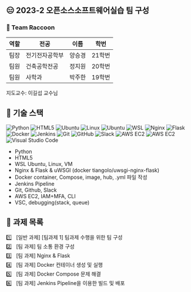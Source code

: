 ## 😑 2023-2 오픈소스소프트웨어실습 팀 구성

### 🦝 Team Raccoon

| 역할  | 전공        | 이름    | 학번     |
| ----- | ----------- | ------- | -------- |
| 팀장  | 전기전자공학부 | 양승경 | 21학번 |
| 팀원  | 건축공학전공 | 정지원 | 20학번 |
| 팀원  | 사학과      | 박주한  | 19학번 |

지도교수: 이길섭 교수님
## 📌 기술 스택  
![Python](https://img.shields.io/badge/Python-3776AB?style=flat&logo=python&logoColor=white)
![HTML5](https://img.shields.io/badge/HTML5-E34F26?style=flat&logo=html5&logoColor=white)
![Ubuntu](https://img.shields.io/badge/VirtualBox-183A61?style=flat&logo=virtualbox&logoColor=white)
![Linux](https://img.shields.io/badge/Linux-FCC624?style=flat&logo=linux&logoColor=black)
![Ubuntu](https://img.shields.io/badge/Ubuntu-E95420?style=flat&logo=ubuntu&logoColor=white)
![WSL](https://img.shields.io/badge/WSL-4EAA25?style=flat&logo=ubuntu&logoColor=white)
![Nginx](https://img.shields.io/badge/Nginx-269539?style=flat&logo=nginx&logoColor=white)
![Flask](https://img.shields.io/badge/Flask-000000?style=flat&logo=flask&logoColor=white)<br>
![Docker](https://img.shields.io/badge/Docker-2496ED?style=flat&logo=docker&logoColor=white)
![Jenkins](https://img.shields.io/badge/Jenkins-D24939?style=flat&logo=jenkins&logoColor=white)
![Git](https://img.shields.io/badge/Git-F05032?style=flat&logo=git&logoColor=white)
![GitHub](https://img.shields.io/badge/GitHub-181717?style=flat&logo=github&logoColor=white)
![Slack](https://img.shields.io/badge/Slack-4A154B?style=flat&logo=slack&logoColor=white)
![AWS EC2](https://img.shields.io/badge/AWS-232F3E?style=flat&logo=amazonwebservices&logoColor=white)
![AWS EC2](https://img.shields.io/badge/AWS%20EC2-FF9900?style=flat&logo=amazonec2&logoColor=white)
![Visual Studio Code](https://img.shields.io/badge/VS%20Code-007ACC?style=flat&logo=visualstudiocode&logoColor=white)
* Python
* HTML5
* WSL Ubuntu, Linux, VM
* Nginx & Flask & uWSGI (docker tiangolo/uwsgi-nginx-flask)
* Docker container, Compose, image, hub, .yml 파일 작성
* Jenkins Pipeline
* Git, Github, Slack
* AWS EC2, IAM+MFA, CLI
* VSC, debugging(stack, queue)


## 📙 과제 목록
1️⃣ &nbsp; [일반 과제] [팀과제 1] 팀과제 수행을 위한 팀 구성  
2️⃣ &nbsp; [팀 과제] 팀 소통 환경 구성  
3️⃣ &nbsp; [팀 과제] Nginx & Flask  
4️⃣ &nbsp; [팀 과제] Docker 컨테이너 생성 및 실행  
5️⃣ &nbsp; [팀 과제] Docker Compose 문제 해결  
6️⃣ &nbsp; [팀 과제] Jenkins Pipeline을 이용한 빌드 및 배포  

